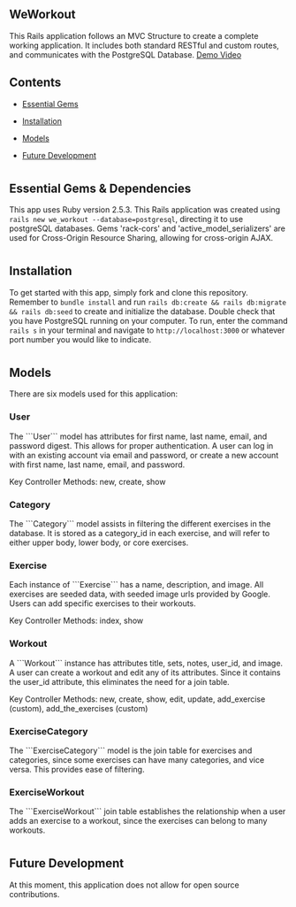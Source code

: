 ## WeWorkout

This Rails application follows an MVC Structure to create a complete working application. It includes both standard RESTful  and custom routes, and communicates with the PostgreSQL Database. <a href=https://vimeo.com/328025663>Demo Video</a>


<h2>Contents</h2>

* [Essential Gems](#essential-gems-&-dependencies)

* [Installation](#installation)

* [Models](#models)

* [Future Development](#future-development)



# <h2>Essential Gems & Dependencies</h2>

This app uses Ruby version 2.5.3. This Rails application was created using ```rails new we_workout --database=postgresql```, directing it to use postgreSQL databases. Gems 'rack-cors' and 'active_model_serializers' are used for Cross-Origin Resource Sharing, allowing for cross-origin AJAX.

# <h2>Installation</h2>

To get started with this app, simply fork and clone this repository. Remember to ```bundle install``` and run ```rails db:create && rails db:migrate && rails db:seed``` to create and initialize the database. Double check that you have PostgreSQL running on your computer. To run, enter the command ```rails s``` in your terminal and navigate to ```http://localhost:3000``` or whatever port number you would like to indicate.

# <h2>Models</h2>

There are six models used for this application:

<h3>User</h3>
The ```User``` model has attributes for first name, last name, email, and password digest. This allows for proper authentication. A user can log in with an existing account via email and password, or create a new account with first name, last name, email, and password.

Key Controller Methods: new, create, show

<h3>Category</h3>
The ```Category``` model assists in filtering the different exercises in the database. It is stored as a category_id in each exercise, and will refer to either upper body, lower body, or core exercises.

<h3>Exercise</h3>
Each instance of ```Exercise``` has a name, description, and image. All exercises are seeded data, with seeded image urls provided by Google. Users can add specific exercises to their workouts.

Key Controller Methods: index, show

<h3>Workout</h3>
A ```Workout``` instance has attributes title, sets, notes, user_id, and image. A user can create a workout and edit any of its attributes. Since it contains the user_id attribute, this eliminates the need for a join table.

Key Controller Methods: new, create, show, edit, update, add_exercise (custom), add_the_exercises (custom)

<h3>ExerciseCategory</h3>
The ```ExerciseCategory``` model is the join table for exercises and categories, since some exercises can have many categories, and vice versa. This provides ease of filtering.

<h3>ExerciseWorkout</h3>
The ```ExerciseWorkout``` join table establishes the relationship when a user adds an exercise to a workout, since the exercises can belong to many workouts.


# <h2>Future Development</h2>


At this moment, this application does not allow for open source contributions.
